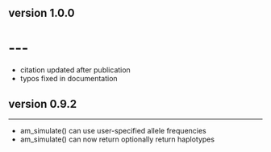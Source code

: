 ## version 1.0.0

# ---

- citation updated after publication
- typos fixed in documentation

## version 0.9.2

---

- am_simulate() can use user-specified allele frequencies
- am_simulate() can now return optionally return haplotypes
